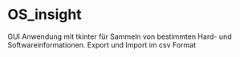 # OS_insight
GUI Anwendung mit tkinter für Sammeln von bestimmten Hard- und Softwareinformationen.
Export und Import im csv Format
